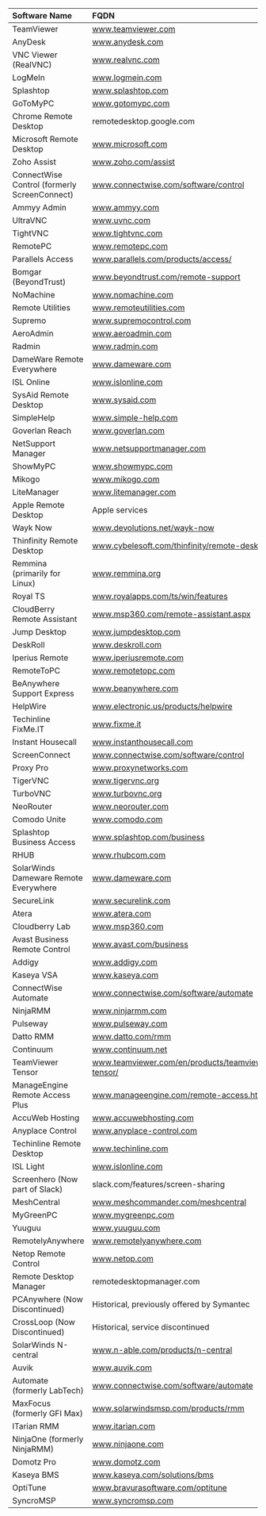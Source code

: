 | Software Name                                | FQDN                                              |
|:---------------------------------------------|:--------------------------------------------------|
| TeamViewer                                   | www.teamviewer.com                                |
| AnyDesk                                      | www.anydesk.com                                   |
| VNC Viewer (RealVNC)                         | www.realvnc.com                                   |
| LogMeIn                                      | www.logmein.com                                   |
| Splashtop                                    | www.splashtop.com                                 |
| GoToMyPC                                     | www.gotomypc.com                                  |
| Chrome Remote Desktop                        | remotedesktop.google.com                          |
| Microsoft Remote Desktop                     | www.microsoft.com                                 |
| Zoho Assist                                  | www.zoho.com/assist                               |
| ConnectWise Control (formerly ScreenConnect) | www.connectwise.com/software/control              |
| Ammyy Admin                                  | www.ammyy.com                                     |
| UltraVNC                                     | www.uvnc.com                                      |
| TightVNC                                     | www.tightvnc.com                                  |
| RemotePC                                     | www.remotepc.com                                  |
| Parallels Access                             | www.parallels.com/products/access/                |
| Bomgar (BeyondTrust)                         | www.beyondtrust.com/remote-support                |
| NoMachine                                    | www.nomachine.com                                 |
| Remote Utilities                             | www.remoteutilities.com                           |
| Supremo                                      | www.supremocontrol.com                            |
| AeroAdmin                                    | www.aeroadmin.com                                 |
| Radmin                                       | www.radmin.com                                    |
| DameWare Remote Everywhere                   | www.dameware.com                                  |
| ISL Online                                   | www.islonline.com                                 |
| SysAid Remote Desktop                        | www.sysaid.com                                    |
| SimpleHelp                                   | www.simple-help.com                               |
| Goverlan Reach                               | www.goverlan.com                                  |
| NetSupport Manager                           | www.netsupportmanager.com                         |
| ShowMyPC                                     | www.showmypc.com                                  |
| Mikogo                                       | www.mikogo.com                                    |
| LiteManager                                  | www.litemanager.com                               |
| Apple Remote Desktop                         | Apple services                                    |
| Wayk Now                                     | www.devolutions.net/wayk-now                      |
| Thinfinity Remote Desktop                    | www.cybelesoft.com/thinfinity/remote-desktop/     |
| Remmina (primarily for Linux)                | www.remmina.org                                   |
| Royal TS                                     | www.royalapps.com/ts/win/features                 |
| CloudBerry Remote Assistant                  | www.msp360.com/remote-assistant.aspx              |
| Jump Desktop                                 | www.jumpdesktop.com                               |
| DeskRoll                                     | www.deskroll.com                                  |
| Iperius Remote                               | www.iperiusremote.com                             |
| RemoteToPC                                   | www.remotetopc.com                                |
| BeAnywhere Support Express                   | www.beanywhere.com                                |
| HelpWire                                     | www.electronic.us/products/helpwire               |
| Techinline FixMe.IT                          | www.fixme.it                                      |
| Instant Housecall                            | www.instanthousecall.com                          |
| ScreenConnect                                | www.connectwise.com/software/control              |
| Proxy Pro                                    | www.proxynetworks.com                             |
| TigerVNC                                     | www.tigervnc.org                                  |
| TurboVNC                                     | www.turbovnc.org                                  |
| NeoRouter                                    | www.neorouter.com                                 |
| Comodo Unite                                 | www.comodo.com                                    |
| Splashtop Business Access                    | www.splashtop.com/business                        |
| RHUB                                         | www.rhubcom.com                                   |
| SolarWinds Dameware Remote Everywhere        | www.dameware.com                                  |
| SecureLink                                   | www.securelink.com                                |
| Atera                                        | www.atera.com                                     |
| Cloudberry Lab                               | www.msp360.com                                    |
| Avast Business Remote Control                | www.avast.com/business                            |
| Addigy                                       | www.addigy.com                                    |
| Kaseya VSA                                   | www.kaseya.com                                    |
| ConnectWise Automate                         | www.connectwise.com/software/automate             |
| NinjaRMM                                     | www.ninjarmm.com                                  |
| Pulseway                                     | www.pulseway.com                                  |
| Datto RMM                                    | www.datto.com/rmm                                 |
| Continuum                                    | www.continuum.net                                 |
| TeamViewer Tensor                            | www.teamviewer.com/en/products/teamviewer-tensor/ |
| ManageEngine Remote Access Plus              | www.manageengine.com/remote-access.html           |
| AccuWeb Hosting                              | www.accuwebhosting.com                            |
| Anyplace Control                             | www.anyplace-control.com                          |
| Techinline Remote Desktop                    | www.techinline.com                                |
| ISL Light                                    | www.islonline.com                                 |
| Screenhero (Now part of Slack)               | slack.com/features/screen-sharing                 |
| MeshCentral                                  | www.meshcommander.com/meshcentral                 |
| MyGreenPC                                    | www.mygreenpc.com                                 |
| Yuuguu                                       | www.yuuguu.com                                    |
| RemotelyAnywhere                             | www.remotelyanywhere.com                          |
| Netop Remote Control                         | www.netop.com                                     |
| Remote Desktop Manager                       | remotedesktopmanager.com                          |
| PCAnywhere (Now Discontinued)                | Historical, previously offered by Symantec        |
| CrossLoop (Now Discontinued)                 | Historical, service discontinued                  |
| SolarWinds N-central                         | www.n-able.com/products/n-central                 |
| Auvik                                        | www.auvik.com                                     |
| Automate (formerly LabTech)                  | www.connectwise.com/software/automate             |
| MaxFocus (formerly GFI Max)                  | www.solarwindsmsp.com/products/rmm                |
| ITarian RMM                                  | www.itarian.com                                   |
| NinjaOne (formerly NinjaRMM)                 | www.ninjaone.com                                  |
| Domotz Pro                                   | www.domotz.com                                    |
| Kaseya BMS                                   | www.kaseya.com/solutions/bms                      |
| OptiTune                                     | www.bravurasoftware.com/optitune                  |
| SyncroMSP                                    | www.syncromsp.com                                 |
